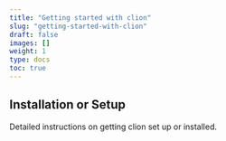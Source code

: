 ```yaml
---
title: "Getting started with clion"
slug: "getting-started-with-clion"
draft: false
images: []
weight: 1
type: docs
toc: true
---
```


## Installation or Setup
Detailed instructions on getting clion set up or installed.

